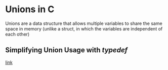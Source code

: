 # Unions in C
Unions are a data structure that allows multiple variables to share the same space in memory (unlike a struct, in which the variables are independent of each other)

## Simplifying Union Usage with _typedef_
[link](https://www.tutorialspoint.com/cprogramming/c_typedef.htm)
